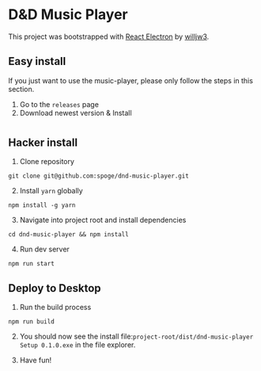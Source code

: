 # D&D Music Player

This project was bootstrapped with [React Electron](https://github.com/willjw3/react-electron) by [willjw3](https://github.com/willjw3).

## Easy install

If you just want to use the music-player, please only follow the steps in this section.

1. Go to the `releases` page
2. Download newest version & Install

#

## Hacker install

1. Clone repository

```
git clone git@github.com:spoge/dnd-music-player.git
```

2. Install `yarn` globally

```
npm install -g yarn
```

3. Navigate into project root and install dependencies

```
cd dnd-music-player && npm install
```

4. Run dev server

```
npm run start
```

## Deploy to Desktop

1. Run the build process

```
npm run build
```

2. You should now see the install file:`project-root/dist/dnd-music-player Setup 0.1.0.exe` in the file explorer.

3. Have fun!
